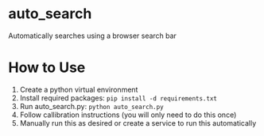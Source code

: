 # auto_search
Automatically searches using a browser search bar

# How to Use
1. Create a python virtual environment
2. Install required packages: `pip install -d requirements.txt`
3. Run auto_search.py: `python auto_search.py`
4. Follow callibration instructions (you will only need to do this once)
5. Manually run this as desired or create a service to run this automatically
